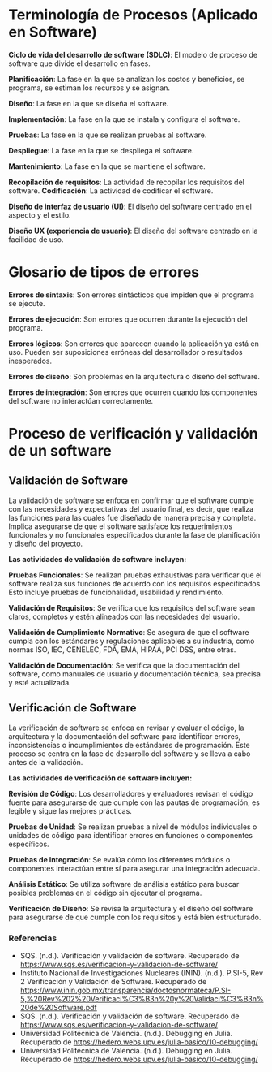 # Terminología de Procesos (Aplicado en Software)
**Ciclo de vida del desarrollo de software (SDLC)**: El modelo de proceso de software que divide el desarrollo en fases. 

**Planificación**: La fase en la que se analizan los costos y beneficios, se programa, se estiman los recursos y se asignan. 

**Diseño**: La fase en la que se diseña el software. 

**Implementación**: La fase en la que se instala y configura el software. 

**Pruebas**: La fase en la que se realizan pruebas al software. 

**Despliegue**: La fase en la que se despliega el software. 

**Mantenimiento**: La fase en la que se mantiene el software. 

**Recopilación de requisitos**: La actividad de recopilar los requisitos del software. 
**Codificación**: La actividad de codificar el software. 

**Diseño de interfaz de usuario (UI)**: El diseño del software centrado en el aspecto y el estilo. 

**Diseño UX (experiencia de usuario)**: El diseño del software centrado en la facilidad de uso. 
# Glosario de tipos de errores
**Errores de sintaxis**: Son errores sintácticos que impiden que el programa se ejecute. 

**Errores de ejecución**: Son errores que ocurren durante la ejecución del programa. 

**Errores lógicos**: Son errores que aparecen cuando la aplicación ya está en uso. Pueden ser suposiciones erróneas del desarrollador o resultados inesperados. 

**Errores de diseño**: Son problemas en la arquitectura o diseño del software. 

**Errores de integración**: Son errores que ocurren cuando los componentes del software no interactúan correctamente. 

# Proceso de verificación y validación de un software
## Validación de Software
La validación de software se enfoca en confirmar que el software cumple con las necesidades y expectativas del usuario final, es decir, que realiza las funciones para las cuales fue diseñado de manera precisa y completa. Implica asegurarse de que el software satisface los requerimientos funcionales y no funcionales especificados durante la fase de planificación y diseño del proyecto.

**Las actividades de validación de software incluyen:**

**Pruebas Funcionales**: Se realizan pruebas exhaustivas para verificar que el software realiza sus funciones de acuerdo con los requisitos especificados. Esto incluye pruebas de funcionalidad, usabilidad y rendimiento.

**Validación de Requisitos**: Se verifica que los requisitos del software sean claros, completos y estén alineados con las necesidades del usuario.

**Validación de Cumplimiento Normativo**: Se asegura de que el software cumpla con los estándares y regulaciones aplicables a su industria, como normas ISO, IEC, CENELEC, FDA, EMA, HIPAA, PCI DSS, entre otras.

**Validación de Documentación**: Se verifica que la documentación del software, como manuales de usuario y documentación técnica, sea precisa y esté actualizada.

## Verificación de Software

La verificación de software se enfoca en revisar y evaluar el código, la arquitectura y la documentación del software para identificar errores, inconsistencias o incumplimientos de estándares de programación. Este proceso se centra en la fase de desarrollo del software y se lleva a cabo antes de la validación.

**Las actividades de verificación de software incluyen:**

**Revisión de Código**: Los desarrolladores y evaluadores revisan el código fuente para asegurarse de que cumple con las pautas de programación, es legible y sigue las mejores prácticas.

**Pruebas de Unidad**: Se realizan pruebas a nivel de módulos individuales o unidades de código para identificar errores en funciones o componentes específicos.

**Pruebas de Integración**: Se evalúa cómo los diferentes módulos o componentes interactúan entre sí para asegurar una integración adecuada.

**Análisis Estático**: Se utiliza software de análisis estático para buscar posibles problemas en el código sin ejecutar el programa.

**Verificación de Diseño**: Se revisa la arquitectura y el diseño del software para asegurarse de que cumple con los requisitos y está bien estructurado.

### Referencias

- SQS. (n.d.). Verificación y validación de software. Recuperado de https://www.sqs.es/verificacion-y-validacion-de-software/
- Instituto Nacional de Investigaciones Nucleares (ININ). (n.d.). P.SI-5, Rev 2 Verificación y Validación de Software. Recuperado de https://www.inin.gob.mx/transparencia/doctosnormateca/P.SI-5,%20Rev%202%20Verificaci%C3%B3n%20y%20Validaci%C3%B3n%20de%20Software.pdf
- SQS. (n.d.). Verificación y validación de software. Recuperado de https://www.sqs.es/verificacion-y-validacion-de-software/
- Universidad Politécnica de Valencia. (n.d.). Debugging en Julia. Recuperado de https://hedero.webs.upv.es/julia-basico/10-debugging/
- Universidad Politécnica de Valencia. (n.d.). Debugging en Julia. Recuperado de https://hedero.webs.upv.es/julia-basico/10-debugging/
